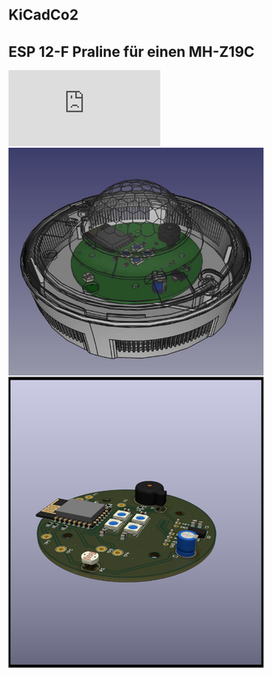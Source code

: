 # KiCadCo2

# ESP 12-F Praline für einen MH-Z19C

![schematic](https://github.com/wytr/KiCadCo2/blob/master/schematic_pdf/ESP8266_12F_BASIC.pdf)
![3D perspective](https://github.com/wytr/KiCadCo2/blob/master/pictures/assembly.jpeg)
![raytraced pcb](https://github.com/wytr/KiCadCo2/blob/master/pictures/ESP8266_12F_BASIC_1.png)
